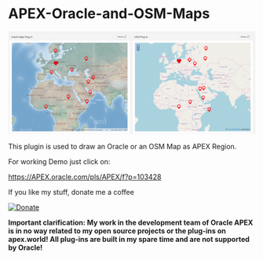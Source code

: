  # APEX-Oracle-and-OSM-Maps

![Screenshot](https://github.com/RonnyWeiss/APEX-Oracle-and-OSM-Maps/blob/master/screenshot.gif?raw=true)

This plugin is used to draw an Oracle or an OSM Map as APEX Region.

For working Demo just click on:

https://APEX.oracle.com/pls/APEX/f?p=103428

If you like my stuff, donate me a coffee

[![Donate](https://img.shields.io/badge/Donate-PayPal-green.svg)](https://www.paypal.me/RonnyW1)

**Important clarification: My work in the development team of Oracle APEX is in no way related to my open source projects or the plug-ins on apex.world! All plug-ins are built in my spare time and are not supported by Oracle!**